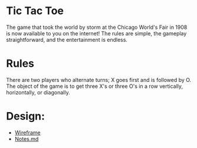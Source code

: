 # Tic Tac Toe
The game that took the world by storm at the Chicago World's Fair in 1908 is now available to you on the internet! The rules are simple, the gameplay straightforward, and the entertainment is endless.

# Rules
There are two players who alternate turns; X goes first and is followed by O.
The object of the game is to get three X's or three O's in a row vertically, horizontally, or diagonally.


# Design: 
- [Wireframe](https://www.figma.com/file/coHEZLvyo60yEGMAQFBzkZ/TicTacToe?node-id=0%3A1)
- [Notes.md](/Notes.md)
